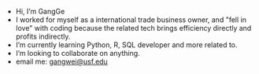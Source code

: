 - Hi, I’m GangGe
- I worked for myself as a international trade business owner, and "fell in love" with coding because the related tech brings efficiency directly and profits indirectly.
- I’m currently learning Python, R, SQL developer and more related to.
- I’m looking to collaborate on anything.
- email me: gangwei@usf.edu

<!---
weig521/weig521 is a ✨ special ✨ repository because its `README.md` (this file) appears on your GitHub profile.
You can click the Preview link to take a look at your changes.
--->
